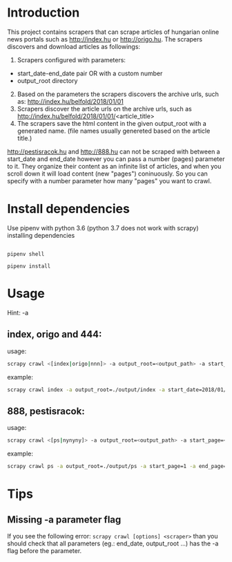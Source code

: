 # Introduction

This project contains scrapers that can scrape articles of hungarian online news portals such as http://index.hu or http://origo.hu. The scrapers discovers and download articles as followings:
1. Scrapers configured with parameters:
* start_date-end_date pair OR with a custom number
* output_root directory
2. Based on the parameters the scrapers discovers the archive urls, such as: http://index.hu/belfold/2018/01/01
3. Scrapers discover the article urls on the archive urls, such as http://index.hu/belfold/2018/01/01/<article_title>
4. The scrapers save the html content in the given output_root with a generated name. (file names usually genereted based on the article title.)

http://pestisracok.hu and http://888.hu can not be scraped with between a start_date and end_date however you can pass a number (pages) parameter to it. They organize their content as an infinite list of articles, and when you scroll down it will load content (new "pages") coninuously. So you can specify with a number parameter how many "pages" you want to crawl.


# Install dependencies

Use pipenv with python 3.6 (python 3.7 does not work with scrapy) installing dependencies

```

pipenv shell

pipenv install

```

# Usage

Hint: -a 

## index, origo and 444:

usage:

```bash
scrapy crawl <[index|origo|nnn]> -a output_root=<output_path> -a start_date=<YYYY/MM/DD> -a end_date=<YYYY/MM/DD>
```

example:
```bash
scrapy crawl index -a output_root=./output/index -a start_date=2018/01/01 -a end_date=2018/01/07
```

## 888, pestisracok:

usage:

```bash
scrapy crawl <[ps|nynyny]> -a output_root=<output_path> -a start_page=<number> -a end_page=<number>
```

example:

```bash
scrapy crawl ps -a output_root=./output/ps -a start_page=1 -a end_page=5
```

# Tips

## Missing -a parameter flag

If you see the following error: `scrapy crawl [options] <scraper>` than you should check that all parameters (eg.: end_date, output_root ...) has the -a flag before the parameter.